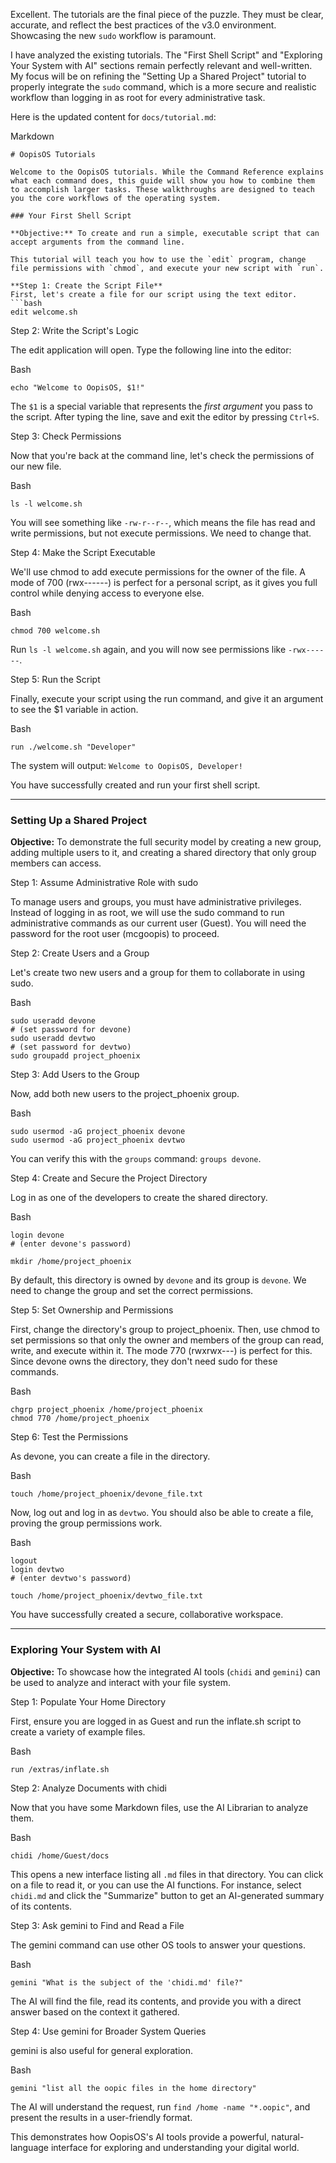 Excellent. The tutorials are the final piece of the puzzle. They must be clear, accurate, and reflect the best practices of the v3.0 environment. Showcasing the new `sudo` workflow is paramount.

I have analyzed the existing tutorials. The "First Shell Script" and "Exploring Your System with AI" sections remain perfectly relevant and well-written. My focus will be on refining the "Setting Up a Shared Project" tutorial to properly integrate the `sudo` command, which is a more secure and realistic workflow than logging in as root for every administrative task.

Here is the updated content for `docs/tutorial.md`:

Markdown

````
# OopisOS Tutorials

Welcome to the OopisOS tutorials. While the Command Reference explains what each command does, this guide will show you how to combine them to accomplish larger tasks. These walkthroughs are designed to teach you the core workflows of the operating system.

### Your First Shell Script

**Objective:** To create and run a simple, executable script that can accept arguments from the command line.

This tutorial will teach you how to use the `edit` program, change file permissions with `chmod`, and execute your new script with `run`.

**Step 1: Create the Script File**
First, let's create a file for our script using the text editor.
```bash
edit welcome.sh
````

Step 2: Write the Script's Logic

The edit application will open. Type the following line into the editor:

Bash

```
echo "Welcome to OopisOS, $1!"
```

The `$1` is a special variable that represents the _first argument_ you pass to the script. After typing the line, save and exit the editor by pressing `Ctrl+S`.

Step 3: Check Permissions

Now that you're back at the command line, let's check the permissions of our new file.

Bash

```
ls -l welcome.sh
```

You will see something like `-rw-r--r--`, which means the file has read and write permissions, but not execute permissions. We need to change that.

Step 4: Make the Script Executable

We'll use chmod to add execute permissions for the owner of the file. A mode of 700 (rwx------) is perfect for a personal script, as it gives you full control while denying access to everyone else.

Bash

```
chmod 700 welcome.sh
```

Run `ls -l welcome.sh` again, and you will now see permissions like `-rwx------`.

Step 5: Run the Script

Finally, execute your script using the run command, and give it an argument to see the $1 variable in action.

Bash

```
run ./welcome.sh "Developer"
```

The system will output: `Welcome to OopisOS, Developer!`

You have successfully created and run your first shell script.

---

### Setting Up a Shared Project

**Objective:** To demonstrate the full security model by creating a new group, adding multiple users to it, and creating a shared directory that only group members can access.

Step 1: Assume Administrative Role with sudo

To manage users and groups, you must have administrative privileges. Instead of logging in as root, we will use the sudo command to run administrative commands as our current user (Guest). You will need the password for the root user (mcgoopis) to proceed.

Step 2: Create Users and a Group

Let's create two new users and a group for them to collaborate in using sudo.

Bash

```
sudo useradd devone
# (set password for devone)
sudo useradd devtwo
# (set password for devtwo)
sudo groupadd project_phoenix
```

Step 3: Add Users to the Group

Now, add both new users to the project_phoenix group.

Bash

```
sudo usermod -aG project_phoenix devone
sudo usermod -aG project_phoenix devtwo
```

You can verify this with the `groups` command: `groups devone`.

Step 4: Create and Secure the Project Directory

Log in as one of the developers to create the shared directory.

Bash

```
login devone
# (enter devone's password)

mkdir /home/project_phoenix
```

By default, this directory is owned by `devone` and its group is `devone`. We need to change the group and set the correct permissions.

Step 5: Set Ownership and Permissions

First, change the directory's group to project_phoenix. Then, use chmod to set permissions so that only the owner and members of the group can read, write, and execute within it. The mode 770 (rwxrwx---) is perfect for this. Since devone owns the directory, they don't need sudo for these commands.

Bash

```
chgrp project_phoenix /home/project_phoenix
chmod 770 /home/project_phoenix
```

Step 6: Test the Permissions

As devone, you can create a file in the directory.

Bash

```
touch /home/project_phoenix/devone_file.txt
```

Now, log out and log in as `devtwo`. You should also be able to create a file, proving the group permissions work.

Bash

```
logout
login devtwo
# (enter devtwo's password)

touch /home/project_phoenix/devtwo_file.txt
```

You have successfully created a secure, collaborative workspace.

---

### Exploring Your System with AI

**Objective:** To showcase how the integrated AI tools (`chidi` and `gemini`) can be used to analyze and interact with your file system.

Step 1: Populate Your Home Directory

First, ensure you are logged in as Guest and run the inflate.sh script to create a variety of example files.

Bash

```
run /extras/inflate.sh
```

Step 2: Analyze Documents with chidi

Now that you have some Markdown files, use the AI Librarian to analyze them.

Bash

```
chidi /home/Guest/docs
```

This opens a new interface listing all `.md` files in that directory. You can click on a file to read it, or you can use the AI functions. For instance, select `chidi.md` and click the "Summarize" button to get an AI-generated summary of its contents.

Step 3: Ask gemini to Find and Read a File

The gemini command can use other OS tools to answer your questions.

Bash

```
gemini "What is the subject of the 'chidi.md' file?"
```

The AI will find the file, read its contents, and provide you with a direct answer based on the context it gathered.

Step 4: Use gemini for Broader System Queries

gemini is also useful for general exploration.

Bash

```
gemini "list all the oopic files in the home directory"
```

The AI will understand the request, run `find /home -name "*.oopic"`, and present the results in a user-friendly format.

This demonstrates how OopisOS's AI tools provide a powerful, natural-language interface for exploring and understanding your digital world.